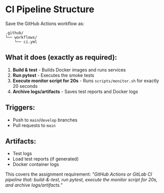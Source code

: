 # CI Pipeline Structure

Save the GitHub Actions workflow as:

```
.github/
└── workflows/
    └── ci.yml
```

## What it does (exactly as required):

1. **Build & test** - Builds Docker images and runs services
2. **Run pytest** - Executes the smoke tests  
3. **Execute monitor script for 20s** - Runs `scripts/monitor.sh` for exactly 20 seconds
4. **Archive logs/artifacts** - Saves test reports and Docker logs

## Triggers:
- Push to `main`/`develop` branches
- Pull requests to `main`

## Artifacts:
- Test logs
- Load test reports (if generated)
- Docker container logs

This covers the assignment requirement: *"GitHub Actions or GitLab CI pipeline that: build-&-test, run pytest, execute the monitor script for 20s, and archive logs/artifacts."*